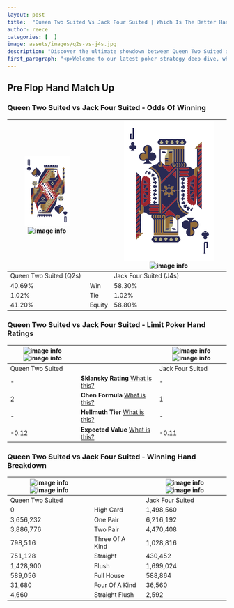 ```yaml
---
layout: post
title:  "Queen Two Suited Vs Jack Four Suited | Which Is The Better Hand In Poker? A Complete Guide"
author: reece
categories: [  ]
image: assets/images/q2s-vs-j4s.jpg
description: "Discover the ultimate showdown between Queen Two Suited and Jack Four Suited in poker! Uncover the odds, strategies, and scenarios where one hand triumphs over the other. Get ready to up your poker game with this thrilling analysis."
first_paragraph: "<p>Welcome to our latest poker strategy deep dive, where we're pitting two distinct hands against each other in a high-stakes showdown: Queen Two Suited vs Jack Four Suited.</p><p>In the dynamic world of poker, every decision counts, and knowing which hand holds the upper hand is key to your success at the table.</p><p>In this article, we'll dissect these two hands, explore the scenarios where one dominates the other, and equip you with the knowledge to make strategic choices that can tip the odds in your favor.</p><p>Get ready to unravel the intriguing dynamics of these poker hands and elevate your game to new heights.</p>"
---
```




[comment]: # (sp0)

## Pre Flop Hand Match Up

<div class="table hand-ratings" markdown="1"> 



### Queen Two Suited vs Jack Four Suited - Odds Of Winning


    
| ![image info](assets/images/hand1/Q.png) ![image info](assets/images/hand1/2s.png) |  | ![image info](assets/images/hand2/J.png) ![image info](assets/images/hand2/4s.png) |
| -------- | -------- | -------- |
| Queen Two Suited (Q2s) |  | Jack Four Suited (J4s) |
| 40.69% | Win | 58.30% |
| 1.02% | Tie | 1.02% |
| 41.20% | Equity | 58.80% |




[comment]: # (sp1)



### Queen Two Suited vs Jack Four Suited - Limit Poker Hand Ratings


    
| ![image info](https://www.riverpairs.com/assets/images/hand1/Q.png) ![image info](https://www.riverpairs.com/assets/images/hand1/2s.png) |  | ![image info](https://www.riverpairs.com/assets/images/hand2/J.png) ![image info](https://www.riverpairs.com/assets/images/hand2/4s.png) |
| -------- | -------- | -------- |
| Queen Two Suited |  | Jack Four Suited |
| - | **Sklansky Rating** [What is this?](/sklansky-rating-explained) | - |
| 2 | **Chen Formula** [What is this?](/chen-formula-explained) | 1 |
| - | **Hellmuth Tier** [What is this?](/Hellmuth-tier-explained) | - |
| -0.12 | **Expected Value** [What is this?](/expected-value-explained) | -0.11 |




[comment]: # (sp2)



### Queen Two Suited vs Jack Four Suited - Winning Hand Breakdown


    
| ![image info](https://www.riverpairs.com/assets/images/hand1/Q.png) ![image info](https://www.riverpairs.com/assets/images/hand1/2s.png) |  | ![image info](https://www.riverpairs.com/assets/images/hand2/J.png) ![image info](https://www.riverpairs.com/assets/images/hand2/4s.png) |
| -------- | -------- | -------- |
| Queen Two Suited |  | Jack Four Suited |
| 0 | High Card | 1,498,560 |
| 3,656,232 | One Pair | 6,216,192 |
| 3,886,776 | Two Pair | 4,470,408 |
| 798,516 | Three Of A Kind | 1,028,816 |
| 751,128 | Straight | 430,452 |
| 1,428,900 | Flush | 1,699,024 |
| 589,056 | Full House | 588,864 |
| 31,680 | Four Of A Kind | 36,560 |
| 4,660 | Straight Flush | 2,592 |




[comment]: # (sp3)



</div>

[comment]: # (sp4)



[comment]: # (sp5)

